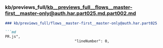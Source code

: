 ### kb/previews_full/kb__previews_full__flows__master-first__master-only@auth.har.part025.md.part002.md

```md
### kb/previews_full/flows__master-first__master-only@auth.har.part025.md (part 002)

```md
PR.js",
                                "lineNumber": 0,
       
```

```

```
